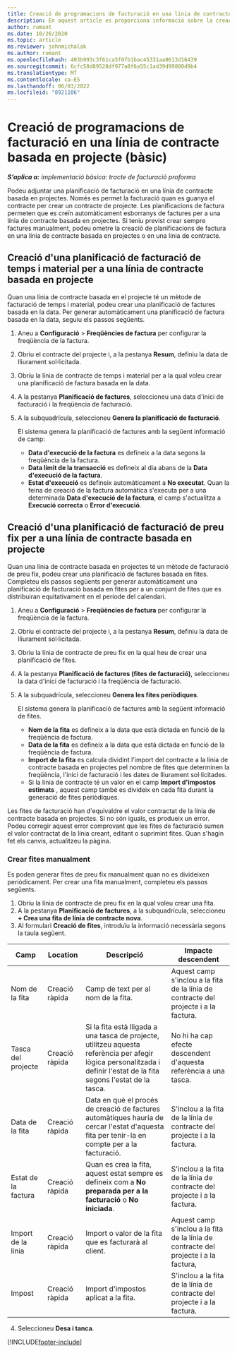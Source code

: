 ```yaml
---
title: Creació de programacions de facturació en una línia de contracte basada en projecte (bàsic)
description: En aquest article es proporciona informació sobre la creació de planificacions de factures i fites.
author: rumant
ms.date: 10/26/2020
ms.topic: article
ms.reviewer: johnmichalak
ms.author: rumant
ms.openlocfilehash: 403b993c3f61ca5f0fb1bac45331aa0613d16439
ms.sourcegitcommit: 6cfc50d89528df977a8f6a55c1ad39d99800d9b4
ms.translationtype: MT
ms.contentlocale: ca-ES
ms.lasthandoff: 06/03/2022
ms.locfileid: "8921106"
---
```

# <a name="create-invoice-schedules-on-a-project-based-contract-line---lite"></a>Creació de programacions de facturació en una línia de contracte basada en projecte (bàsic)

_**S'aplica a:** implementació bàsica: tracte de facturació proforma_

Podeu adjuntar una planificació de facturació en una línia de contracte basada en projectes. Només es permet la facturació quan es guanya el contracte per crear un contracte de projecte. Les planificacions de factura permeten que es creïn automàticament esborranys de factures per a una línia de contracte basada en projectes. Si teniu previst crear sempre factures manualment, podeu ometre la creació de planificacions de factura en una línia de contracte basada en projectes o en una línia de contracte.

## <a name="create-a-time-and-material-invoice-schedule-for-a-project-based-contract-line"></a>Creació d'una planificació de facturació de temps i material per a una línia de contracte basada en projecte

Quan una línia de contracte basada en el projecte té un mètode de facturació de temps i material, podeu crear una planificació de factures basada en la data. Per generar automàticament una planificació de factura basada en la data, seguiu els passos següents.

1. Aneu a **Configuració** > **Freqüències de factura** per configurar la freqüència de la factura.
2. Obriu el contracte del projecte i, a la pestanya **Resum**, definiu la data de lliurament sol·licitada.
3. Obriu la línia de contracte de temps i material per a la qual voleu crear una planificació de factura basada en la data. 
4. A la pestanya **Planificació de factures**, seleccioneu una data d'inici de facturació i la freqüència de facturació. 
5. A la subquadrícula, seleccioneu **Genera la planificació de facturació**.

    El sistema genera la planificació de factures amb la següent informació de camp:

    - **Data d'execució de la factura** es defineix a la data segons la freqüència de la factura.
    - **Data límit de la transacció** es defineix al dia abans de la **Data d'execució de la factura**.
    - **Estat d'execució** es defineix automàticament a **No executat**. Quan la feina de creació de la factura automàtica s'executa per a una determinada **Data d'execució de la factura**, el camp s'actualitza a **Execució correcta** o **Error d'execució**.

## <a name="create-a-fixed-price-invoice-schedule-for-a-project-based-contract-line"></a>Creació d'una planificació de facturació de preu fix per a una línia de contracte basada en projecte

Quan una línia de contracte basada en projectes té un mètode de facturació de preu fix, podeu crear una planificació de factures basada en fites. Completeu els passos següents per generar automàticament una planificació de facturació basada en fites per a un conjunt de fites que es distribuiran equitativament en el període del calendari.

1. Aneu a **Configuració** > **Freqüències de factura** per configurar la freqüència de la factura.
2. Obriu el contracte del projecte i, a la pestanya **Resum**, definiu la data de lliurament sol·licitada.
3. Obriu la línia de contracte de preu fix en la qual heu de crear una planificació de fites. 
4. A la pestanya **Planificació de factures (fites de facturació)**, seleccioneu la data d'inici de facturació i la freqüència de facturació. 
5. A la subquadrícula, seleccioneu **Genera les fites periòdiques**.

    El sistema genera la planificació de factures amb la següent informació de fites.

    - **Nom de la fita** es defineix a la data que està dictada en funció de la freqüència de factura.
    - **Data de la fita** es defineix a la data que està dictada en funció de la freqüència de factura.
    - **Import de la fita** es calcula dividint l'import del contracte a la línia de contracte basada en projectes pel nombre de fites que determinen la freqüència, l'inici de facturació i les dates de lliurament sol·licitades.
    - Si la línia de contracte té un valor en el camp **Import d'impostos estimats** , aquest camp també es divideix en cada fita durant la generació de fites periòdiques.

Les fites de facturació han d'equivaldre el valor contractat de la línia de contracte basada en projectes. Si no són iguals, es produeix un error. Podeu corregir aquest error comprovant que les fites de facturació sumen el valor contractat de la línia creant, editant o suprimint fites. Quan s'hagin fet els canvis, actualitzeu la pàgina.

### <a name="manually-create-milestones"></a>Crear fites manualment

Es poden generar fites de preu fix manualment quan no es divideixen periòdicament. Per crear una fita manualment, completeu els passos següents.

1. Obriu la línia de contracte de preu fix en la qual voleu crear una fita. 
2. A la pestanya **Planificació de factures**, a la subquadrícula, seleccioneu **+ Crea una fita de línia de contracte nova**.
3. Al formulari **Creació de fites**, introduïu la informació necessària segons la taula següent. 

| Camp | Location | Descripció | Impacte descendent |
| --- | --- | --- | --- |
| Nom de la fita | Creació ràpida | Camp de text per al nom de la fita. | Aquest camp s'inclou a la fita de la línia de contracte del projecte i a la factura. |
| Tasca del projecte | Creació ràpida | Si la fita està lligada a una tasca de projecte, utilitzeu aquesta referència per afegir lògica personalitzada i definir l'estat de la fita segons l'estat de la tasca. | No hi ha cap efecte descendent d'aquesta referència a una tasca. |
| Data de la fita | Creació ràpida | Data en què el procés de creació de factures automàtiques hauria de cercar l'estat d'aquesta fita per tenir-la en compte per a la facturació. | S'inclou a la fita de la línia de contracte del projecte i a la factura. |
| Estat de la factura | Creació ràpida | Quan es crea la fita, aquest estat sempre es defineix com a **No preparada per a la facturació** o **No iniciada**. | S'inclou a la fita de la línia de contracte del projecte i a la factura. |
| Import de la línia | Creació ràpida | Import o valor de la fita que es facturarà al client. | Aquest camp s'inclou a la fita de la línia de contracte del projecte i a la factura, |
| Impost | Creació ràpida | Import d'impostos aplicat a la fita. | S'inclou a la fita de la línia de contracte del projecte i a la factura. |

4. Seleccioneu **Desa i tanca**.


[!INCLUDE[footer-include](../../includes/footer-banner.md)]